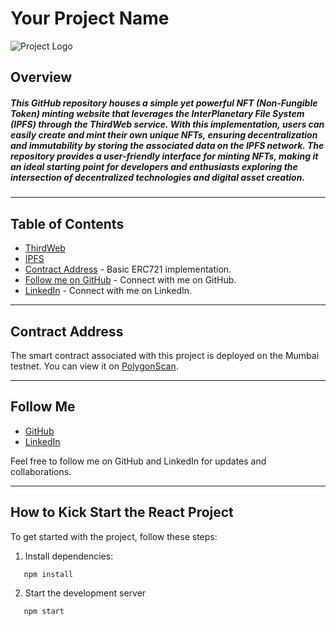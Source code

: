 # Your Project Name

![Project Logo](https://i.ibb.co/NNW1VB3/ipfs-thirdweb.jpg)

## Overview


##### This GitHub repository houses a simple yet powerful NFT (Non-Fungible Token) minting website that leverages the InterPlanetary File System (IPFS) through the ThirdWeb service. With this implementation, users can easily create and mint their own unique NFTs, ensuring decentralization and immutability by storing the associated data on the IPFS network. The repository provides a user-friendly interface for minting NFTs, making it an ideal starting point for developers and enthusiasts exploring the intersection of decentralized technologies and digital asset creation.
---

## Table of Contents

- [ThirdWeb](https://thirdweb.com/)
- [IPFS](https://ipfs.tech/)
- [Contract Address](https://mumbai.polygonscan.com/address/0x6a756a376f5849e5822038679b30fb91f7155c69) - Basic ERC721 implementation.
- [Follow me on GitHub](https://github.com/mutahhirkhan) - Connect with me on GitHub.
- [LinkedIn](https://www.linkedin.com/in/mutahhirkhan/) - Connect with me on LinkedIn.

---

## Contract Address

The smart contract associated with this project is deployed on the Mumbai testnet. You can view it on [PolygonScan](https://mumbai.polygonscan.com/address/0x6a756a376f5849e5822038679b30fb91f7155c69).

---

## Follow Me

- [GitHub](https://github.com/mutahhirkhan)
- [LinkedIn](https://www.linkedin.com/in/mutahhirkhan/)

Feel free to follow me on GitHub and LinkedIn for updates and collaborations.

---

## How to Kick Start the React Project

To get started with the project, follow these steps:

1. Install dependencies:
```bash
   npm install
   ```
2. Start the development server
```bash
   npm start
   ```
